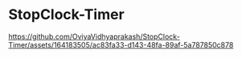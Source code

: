 # StopClock-Timer

https://github.com/OviyaVidhyaprakash/StopClock-Timer/assets/164183505/ac83fa33-d143-48fa-89af-5a787850c878
